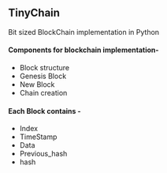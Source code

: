 ## TinyChain
Bit sized BlockChain implementation in Python

#### Components for blockchain implementation- 
* Block structure
* Genesis Block
* New Block
* Chain creation

#### Each Block contains - 
* Index
* TimeStamp
* Data
* Previous_hash
* hash
